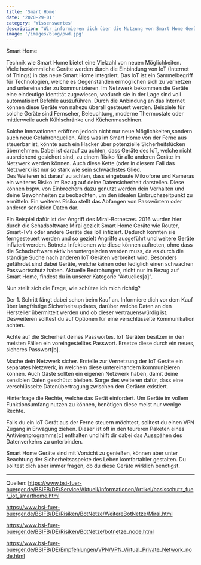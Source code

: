 ```yaml
---
title: 'Smart Home'
date: '2020-29-01'
category: 'Wissenswertes'
description: "Wir informieren dich über die Nutzung von Smart Home Geräten"
image: '/images/blog/pwd.jpg'
---
```


Smart Home




Technik wie Smart Home bietet eine Vielzahl von neuen Möglichkeiten. Viele herkömmliche Geräte werden durch die Einbindung von IoT (Internet of Things) in das neue Smart Home integriert. Das IoT ist ein Sammelbegriff für Technologien, welche es Gegenständen ermöglichen sich zu vernetzen und untereinander zu kommunizieren. Im Netzwerk bekommen die Geräte eine eindeutige Identität zugewiesen, wodurch sie in der Lage sind voll automatisiert Befehle auszuführen. Durch die Anbindung an das Internet können diese Geräte von nahezu überall gesteuert werden. Beispiele für solche Geräte sind Fernseher, Beleuchtung, moderne Thermostate oder mittlerweile auch Kühlschränke und Küchenmaschinen. 


Solche Innovationen eröffnen jedoch nicht nur neue Möglichkeiten,sondern auch neue Gefahrenquellen. 
Alles was im Smart Home von der Ferne aus steuerbar ist, könnte auch ein Hacker über potenzielle Sicherheitslücken übernehmen. Dabei ist darauf zu achten, dass Geräte des IoT, welche nicht ausreichend gesichert sind, zu einem Risiko für alle anderen Geräte im Netzwerk werden können. Auch diese Kette (oder in diesem Fall das Netzwerk) ist nur so stark wie sein schwächstes Glied.  
Des Weiteren ist darauf zu achten, dass eingebaute Mikrofone und Kameras ein weiteres Risiko im Bezug auf deine Datensicherheit darstellen. Diese können bspw. von Einbrechern dazu genutzt werden dein Verhalten und deine Gewohnheiten zu beobachten, um den idealen Einbruchszeitpunkt zu ermitteln. Ein weiteres Risiko stellt das Abfangen von Passwörtern oder anderen sensiblen Daten dar. 


Ein Beispiel dafür ist der Angriff des Mirai-Botnetzes. 2016 wurden hier durch die Schadsoftware Mirai gezielt Smart Home Geräte wie Router, Smart-Tv’s oder andere Geräte des IoT infiziert. Dadurch konnten sie ferngesteuert werden und so gezielt Angriffe ausgeführt und weitere Geräte infiziert werden. Botnetz Infektionen wie diese können auftreten, ohne dass die Schadsoftware aktiv heruntergeladen werden muss, da es durch die ständige Suche nach anderen IoT Geräten verbreitet wird. Besonders gefährdet sind dabei Geräte, welche keinen oder lediglich einen schwachen Passwortschutz haben.
Aktuelle Bedrohungen, nicht nur im Bezug auf Smart Home, findest du in unserer Kategorie “Aktuelles[a]”.  








Nun stellt sich die Frage, wie schütze ich mich richtig?


Der 1. Schritt fängt dabei schon beim Kauf an. Informiere dich vor dem Kauf über langfristige Sicherheitsupdates, darüber welche Daten an den Hersteller übermittelt werden und ob dieser vertrauenswürdig ist. Desweiteren solltest du auf Optionen für eine verschlüsselte Kommunikation achten. 


Achte auf die Sicherheit deines Passwortes. IoT Geräten besitzen in den meisten Fällen ein voreingestelltes Passwort. Ersetze diese durch ein neues, sicheres Passwort[b]. 


Mache dein Netzwerk sicher. Erstelle zur Vernetzung der IoT Geräte ein separates Netzwerk, in welchem diese untereinandern kommunizieren können. Auch Gäste sollten ein eigenen Netzwerk haben, damit deine sensiblen Daten geschützt bleiben. Sorge des weiteren dafür, dass eine verschlüsselte Datenübertragung zwischen den Geräten existiert. 




Hinterfrage die Rechte, welche das Gerät einfordert. Um Geräte im vollem Funktionsumfang nutzen zu können, benötigen diese meist nur wenige Rechte. 


Falls du ein IoT Gerät aus der Ferne steuern möchtest, solltest du einen VPN Zugang in Erwägung ziehen. Dieser ist oft in den teureren Paketen eines Antivirenprogramms[c] enthalten und hilft dir dabei das Ausspähen des Datenverkehrs zu unterbinden. 






Smart Home Geräte sind mit Vorsicht zu genießen, können aber unter Beachtung der Sicherheitsaspekte des Leben komfortabler gestalten. Du solltest dich aber immer fragen, ob du diese Geräte wirklich benötigst. 


--------------------------------------------------------------------------------------------------------------------------------------


Quellen: https://www.bsi-fuer-buerger.de/BSIFB/DE/Service/Aktuell/Informationen/Artikel/basisschutz_fuer_iot_smarthome.html


https://www.bsi-fuer-buerger.de/BSIFB/DE/Risiken/BotNetze/WeitereBotNetze/Mirai.html


https://www.bsi-fuer-buerger.de/BSIFB/DE/Risiken/BotNetze/botnetze_node.html


https://www.bsi-fuer-buerger.de/BSIFB/DE/Empfehlungen/VPN/VPN_Virtual_Private_Network_node.html

